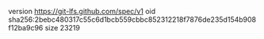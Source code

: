 version https://git-lfs.github.com/spec/v1
oid sha256:2bebc480317c55c6d1bcb559cbbc852312218f7876de235d154b908f12ba9c96
size 23219
